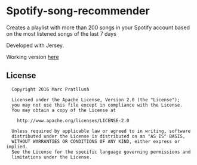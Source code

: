 # Spotify-song-recommender
Creates a playlist with more than 200 songs in your Spotify account based on the most listened songs of the last 7 days

Developed with Jersey.

Working version [here](http://www.spotifyrecommender.xyz/)

## License
```
  Copyright 2016 Marc Pratllusà

  Licensed under the Apache License, Version 2.0 (the "License");
  you may not use this file except in compliance with the License.
  You may obtain a copy of the License at

    http://www.apache.org/licenses/LICENSE-2.0

  Unless required by applicable law or agreed to in writing, software
  distributed under the License is distributed on an "AS IS" BASIS,
  WITHOUT WARRANTIES OR CONDITIONS OF ANY KIND, either express or implied.
  See the License for the specific language governing permissions and
  limitations under the License.
```
